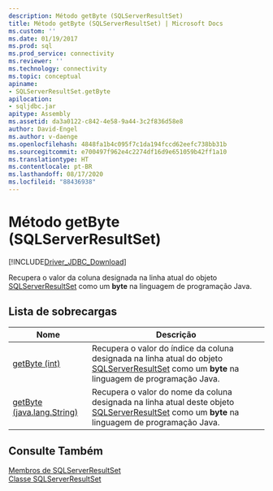 ```yaml
---
description: Método getByte (SQLServerResultSet)
title: Método getByte (SQLServerResultSet) | Microsoft Docs
ms.custom: ''
ms.date: 01/19/2017
ms.prod: sql
ms.prod_service: connectivity
ms.reviewer: ''
ms.technology: connectivity
ms.topic: conceptual
apiname:
- SQLServerResultSet.getByte
apilocation:
- sqljdbc.jar
apitype: Assembly
ms.assetid: da3a0122-c842-4e58-9a44-3c2f836d58e8
author: David-Engel
ms.author: v-daenge
ms.openlocfilehash: 4848fa1b4c095f7c1da194fccd62eefc738bb31b
ms.sourcegitcommit: e700497f962e4c2274df16d9e651059b42ff1a10
ms.translationtype: HT
ms.contentlocale: pt-BR
ms.lasthandoff: 08/17/2020
ms.locfileid: "88436938"
---
```

# <a name="getbyte-method-sqlserverresultset"></a>Método getByte (SQLServerResultSet)
[!INCLUDE[Driver_JDBC_Download](../../../includes/driver_jdbc_download.md)]

  Recupera o valor da coluna designada na linha atual do objeto [SQLServerResultSet](../../../connect/jdbc/reference/sqlserverresultset-class.md) como um **byte** na linguagem de programação Java.  
  
## <a name="overload-list"></a>Lista de sobrecargas  
  
|Nome|Descrição|  
|----------|-----------------|  
|[getByte (int)](../../../connect/jdbc/reference/getbyte-method-int-sqlserverresultset.md)|Recupera o valor do índice da coluna designada na linha atual do objeto [SQLServerResultSet](../../../connect/jdbc/reference/sqlserverresultset-class.md) como um **byte** na linguagem de programação Java.|  
|[getByte (java.lang.String)](../../../connect/jdbc/reference/getbyte-method-java-lang-string-sqlserverresultset.md)|Recupera o valor do nome da coluna designada na linha atual deste objeto [SQLServerResultSet](../../../connect/jdbc/reference/sqlserverresultset-class.md) como um **byte** na linguagem de programação Java.|  
  
## <a name="see-also"></a>Consulte Também  
 [Membros de SQLServerResultSet](../../../connect/jdbc/reference/sqlserverresultset-members.md)   
 [Classe SQLServerResultSet](../../../connect/jdbc/reference/sqlserverresultset-class.md)  
  
  
